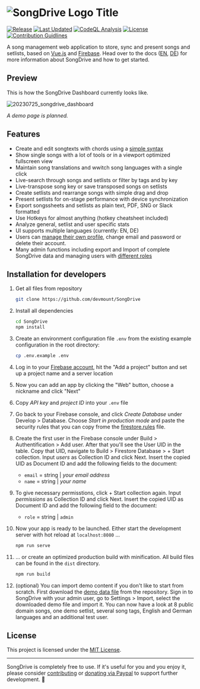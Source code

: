 # ![SongDrive Logo Title](https://user-images.githubusercontent.com/5441654/147848659-8cbc8ac6-d7d8-4c56-a36d-ce904da2bd5a.png)

[![Release](https://img.shields.io/github/v/tag/devmount/SongDrive.svg?label=release&color=88b544&style=flat-square)](https://github.com/devmount/SongDrive/releases)
[![Last Updated](https://img.shields.io/github/last-commit/devmount/SongDrive?label=updated&color=88b544&style=flat-square)](https://github.com/devmount/SongDrive/commits/main)
[![CodeQL Analysis](https://img.shields.io/github/actions/workflow/status/devmount/SongDrive/codeql-analysis.yml?branch=main&label=CodeQL&logo=github&color=88b544&style=flat-square)](https://github.com/devmount/SongDrive/actions/workflows/codeql-analysis.yml)
[![License](https://img.shields.io/badge/license-MIT-88b544.svg?style=flat-square)](./LICENSE)
[![Contribution Guidlines](https://img.shields.io/badge/contributions-welcome-88b544.svg?style=flat-square)](./.github/CONTRIBUTING.md)

A song management web application to store, sync and present songs and setlists, based on [Vue.js](//vuejs.org) and [Firebase](//firebase.google.com). Head over to the docs ([EN](https://github.com/devmount/SongDrive/blob/main/src/docs/docs.en.md), [DE](https://github.com/devmount/SongDrive/blob/main/src/docs/docs.en.md)) for more information about SongDrive and how to get started.

## Preview

This is how the SongDrive Dashboard currently looks like.

![20230725_songdrive_dashboard](https://github.com/devmount/SongDrive/assets/5441654/94df7e1a-3c65-460e-817d-24c1783e7685)

*A demo page is planned.*

## Features

- Create and edit songtexts with chords using a [simple syntax](https://github.com/devmount/SongDrive/blob/main/src/docs/docs.en.md#song-syntax)
- Show single songs with a lot of tools or in a viewport optimized fullscreen view
- Maintain song translations and wwitch song languages with a single click
- Live-search through songs and setlists or filter by tags and by key
- Live-transpose song key or save transposed songs on setlists
- Create setlists and rearrange songs with simple drag and drop
- Present setlists for on-stage performance with device synchronization
- Export songssheets and setlists as plain text, PDF, SNG or Slack formatted
- Use Hotkeys for almost anything (hotkey cheatsheet included)
- Analyze general, setlist and user specific stats
- UI supports multiple languages (currently: EN, DE)
- Users can [manage their own profile](https://github.com/devmount/SongDrive/blob/main/src/docs/docs.en.md#account), change email and password or delete their account.
- Many admin functions including export and Import of complete SongDrive data and managing users with [different roles](https://github.com/devmount/SongDrive/blob/main/src/docs/docs.en.md#user-roles)

## Installation for developers

1. Get all files from repository

    ```bash
    git clone https://github.com/devmount/SongDrive
    ```

2. Install all dependencies

    ```bash
    cd SongDrive
    npm install
    ```

3. Create an environment configuration file `.env` from the existing example configuration in the root directory:

    ```bash
    cp .env.example .env
    ```

4. Log in to your [Firebase account](https://console.firebase.google.com), hit the "Add a project" button and set up a project name and a server location
5. Now you can add an app by clicking the "Web" button, choose a nickname and click "Next"
6. Copy *API key* and *project ID* into your `.env` file
7. Go back to your Firebase console, and click *Create Database* under Develop > Database. Choose *Start in production mode* and paste the security rules that you can copy frome the [firestore.rules](./firestore.rules) file.
8. Create the first user in the Firebase console under Build > Authentification > Add user. After that you'll see the User UID in the table. Copy that UID, navigate to Build > Firestore Database > + Start collection. Input *users* as Collection ID and click Next. Insert the copied UID as Document ID and add the following fields to the document:
    - `email` = string | *your email address*
    - `name` = string | *your name*

9. To give necessary permisstions, click + Start collection again. Input *permissions* as Collection ID and click Next. Insert the copied UID as Document ID and add the following field to the document:
    - `role` = string | `admin`

10. Now your app is ready to be launched. Either start the development server with hot reload at `localhost:8080` ...

    ```bash
    npm run serve
    ```

11. ... or create an optimized production build with minification. All build files can be found in the `dist` directory.

    ```bash
    npm run build
    ```

12. (optional) You can import demo content if you don't like to start from scratch. First download the [demo data file](https://raw.githubusercontent.com/devmount/SongDrive/main/demo.import.json) from the repository. Sign in to SongDrive with your admin user, go to Settings > Import, select the downloaded demo file and import it. You can now have a look at 8 public domain songs, one demo setlist, several song tags, English and German languages and an additional test user.

## License

This project is licensed under the [MIT License](./LICENSE).

---

SongDrive is completely free to use. If it's useful for you and you enjoy it, please consider [contributing](./.github/CONTRIBUTING.md) or [donating via Paypal](https://paypal.me/devmount) to support further development. 💚
